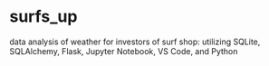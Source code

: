 # surfs_up
data analysis of weather for investors of surf shop: utilizing SQLite, SQLAlchemy, Flask, Jupyter Notebook, VS Code,  and Python
